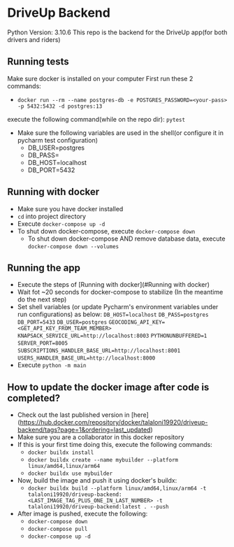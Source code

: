 # DriveUp Backend
Python Version: 3.10.6
This repo is the backend for the DriveUp app(for both drivers and riders)

## Running tests
Make sure docker is installed on your computer
First run these 2 commands:
* `docker run --rm --name postgres-db -e POSTGRES_PASSWORD=<your-pass> -p 5432:5432 -d postgres:13`

execute the following command(while on the repo dir):
`pytest`
* Make sure the following variables are used in the shell(or configure it in pycharm test configuration)
  * DB_USER=postgres
  * DB_PASS=<your-pass>
  * DB_HOST=localhost
  * DB_PORT=5432

## Running with docker
* Make sure you have docker installed
* `cd` into project directory
* Execute `docker-compose up -d`
* To shut down docker-compose, execute `docker-compose down`
  * To shut down docker-compose AND remove database data, execute `docker-compose down --volumes`

## Running the app
* Execute the steps of [Running with docker](#Running with docker)
* Wait fot ~20 seconds for docker-compose to stabilize (In the meantime do the next step)
* Set shell variables (or update Pycharm's environment variables under run configurations) as below:
`DB_HOST=localhost`
`DB_PASS=postgres`
`DB_PORT=5433`
`DB_USER=postgres`
`GEOCODING_API_KEY=<GET_API_KEY_FROM_TEAM_MEMBER>`
`KNAPSACK_SERVICE_URL=http://localhost:8003`
`PYTHONUNBUFFERED=1`
`SERVER_PORT=8005`
`SUBSCRIPTIONS_HANDLER_BASE_URL=http://localhost:8001`
`USERS_HANDLER_BASE_URL=http://localhost:8000`
* Execute `python -m main`

## How to update the docker image after code is completed?
* Check out the last published version in [here](<url>https://hub.docker.com/repository/docker/talaloni19920/driveup-backend/tags?page=1&ordering=last_updated</url>)
* Make sure you are a collaborator in this docker repository
* If this is your first time doing this, execute the following commands:
  * `docker buildx install`
  * `docker buildx create --name mybuilder --platform linux/amd64,linux/arm64`
  * `docker buildx use mybuilder`
* Now, build the image and push it using docker's buildx:
  * `docker buildx build --platform linux/amd64,linux/arm64 -t talaloni19920/driveup-backend:<LAST_IMAGE_TAG_PLUS_ONE_IN_LAST_NUMBER> -t talaloni19920/driveup-backend:latest . --push`
* After image is pushed, execute the following:
  * `docker-compose down`
  * `docker-compose pull`
  * `docker-compose up -d`